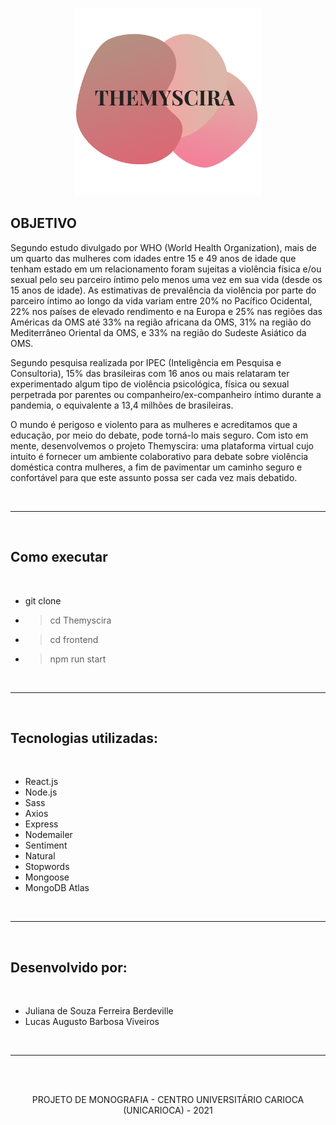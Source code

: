 <p align="center"> <img src="themyscira-logo.png" alt="themyscira logo" width="300"/> </p>


## OBJETIVO

<p>
  Segundo estudo divulgado por WHO (World Health Organization), mais de um quarto das mulheres com idades entre 15 e 49 anos de idade que tenham estado em um relacionamento foram sujeitas a violência física e/ou sexual pelo seu parceiro íntimo pelo menos uma vez em sua vida (desde os 15 anos de idade). As estimativas de prevalência da violência por parte do parceiro íntimo ao longo da vida variam entre 20% no Pacífico Ocidental, 22% nos países de elevado rendimento e na Europa e 25% nas regiões das Américas da OMS até 33% na região africana da OMS, 31% na região do Mediterrâneo Oriental da OMS, e 33% na região do Sudeste Asiático da OMS.
</p>

<p>
    Segundo pesquisa realizada por IPEC (Inteligência em Pesquisa e Consultoria), 15% das brasileiras com 16 anos ou mais relataram ter experimentado algum tipo de     violência psicológica, física ou sexual perpetrada por parentes ou companheiro/ex-companheiro íntimo durante a pandemia, o equivalente a 13,4 milhões de          brasileiras.
</p>

<p> 
  O mundo é perigoso e violento para as mulheres e acreditamos que a educação, por meio do debate, pode torná-lo mais seguro. Com isto em mente, desenvolvemos o projeto Themyscira: uma plataforma virtual cujo intuito é fornecer um ambiente colaborativo para debate sobre violência doméstica contra mulheres, a fim de pavimentar um caminho seguro e confortável para que este assunto possa ser cada vez mais debatido. 
</p>

<br>

---
<br>

## Como executar
<br>

- git clone <url-do-projeto>
- > cd Themyscira
- > cd frontend
- > npm run start

<br>

---
<br>

## Tecnologias utilizadas: 
<br>

- React.js
- Node.js
- Sass
- Axios
- Express
- Nodemailer
- Sentiment
- Natural
- Stopwords
- Mongoose
- MongoDB Atlas

<br>

---
<br>

## Desenvolvido por:
<br>

  - Juliana de Souza Ferreira Berdeville
  - Lucas Augusto Barbosa Viveiros

<br>

---
<br>

<br>
<p align="center">
 PROJETO DE MONOGRAFIA - CENTRO UNIVERSITÁRIO CARIOCA (UNICARIOCA) - 2021
</p>
